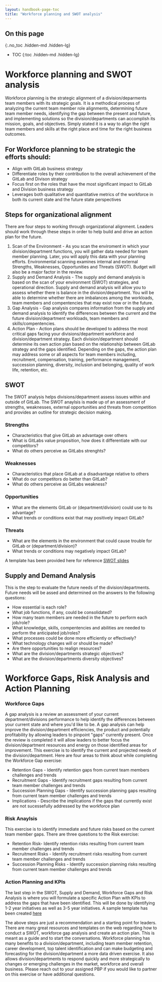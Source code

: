 ```yaml
---
layout: handbook-page-toc
title: "Workforce planning and SWOT analysis"
---
```


## On this page
{:.no_toc .hidden-md .hidden-lg}

- TOC
{:toc .hidden-md .hidden-lg}

# Workforce planning and SWOT analysis 

Workforce planning is the strategic alignment of a division/deparments team members with its strategic goals.  It is a methodical process of analyzing the current team member role alignments, determining future team member needs, identifying the gap between the present and future, and implementing solutions so the division/departments can accomplish its mission, goals, and objectives. Simply stated it is a way to align the right team members and skills at the right place and time for the right business outcomes.  

## For Workforce planning to be strategic the efforts should:

* Align with GitLab business strategy
* Differentiate roles by their contribution to the overall achievement of the GitLab and Divison strategy
* Focus first on the roles that have the most significant impact to GitLab and Division business strategy
* Leverages both qualitative and quantitative metrics of the workforce in both its current state and the future state perspectives

## Steps for organizational alignment
There are four steps to working through organizational alignment.  Leaders should work through these steps in order to help build and drive an action plan for the future.

1.  Scan of the Environment - As you scan the enviroment in which your division/department functions, you will gather data needed for team member planning.  Later, you will apply this data with your planning efforts.  Environmental scanning examines internal and external Strengths, Weaknesses, Opportunities and Threats (SWOT).  Budget will also be a major factor in the review. 
2.  Supply and Demand Analysis - The supply and demand analysis is based on the scan of your environment (SWOT) strategies, and operational direction.  Supply and demand analysis will allow you to assess whether there is balance in the division/department.  You will be able to determine whether there are imbalances among the workloads, team members and compentencies that may exist now or in the future.
3.  Gap Analysis - Gap analysis compares information from the supply and demand analysis to identify the differences between the current and the future division/department workloads, team members and skills/compentencies.
4.  Action Plan - Action plans should be developed to address the most critical gaps facing your divisions/department workforce and division/department strategy.  Each division/department should determine its own action plan based on the relationship between GitLab strategy and the gaps identified.  Depending on the gaps, the action plan may address some or all aspects for team members including, recruitment, compensation, training, performance management, succession planning, diversity, inclusion and belonging, quality of work life, retention, etc.

## SWOT

The SWOT analysis helps divisions/department assess issues within and outside of GitLab.  The SWOT anaylsis is made up of an assessment of strengths, weaknesses, external opportunities and threats from competition and provides an outline for strategic decision making.  

### Strengths 

*  Characteristics that give GitLab an advantage over others
*  What is GitLabs value proposition, how does it differentiate with our competitors?
*  What do others perceive as GitLabs strenghts?

### Weaknesses

* Characteristics that place GitLab at a disadvantage relative to others
* What do our competitors do better than GitLab?
* What do others perceive as GitLabs weakness?

### Opportunities

* What are the elements GitLab or (department/division) could use to its advantage?
* What trends or conditions exist that may positively impact GitLab?

### Threats

* What are the elements in the environment that could cause trouble for GitLab or (department/division)?
* What trends or conditions may negatively impact GitLab?

A template has been provided here for reference [SWOT slides](https://docs.google.com/presentation/d/1C-TJZ73pQaPiNzvJmn29iG8Rz0pSkWxVNZ-J_7HkPVg/edit#slide=id.g7cfc573816_1_22)

## Supply and Demand Analysis 

This is the step to evaluate the future needs of the division/departments.  Future needs will be assed and determined on the answers to the following questions:

* How essential is each role?
* What job functions, if any, could be consolidated?
* How many team members are needed in the future to perform each job/role?
* What knowledge, skills, compentencies and abilities are needed to perform the anticipated job/roles?
* What processes could be done more efficiently or effectively?
* What technology changes will or should be made?
* Are there opportunities to realign resources?
* What are the division/departments strategic objectives?
* What are the division/departments diversity objectives?

# Workforce Gaps, Risk Analysis and Action Planning

### Workforce Gaps

A gap analysis is a review an assessment of your current department/divisions performance to help identify the differences between your current state and where you'd like to be.  A gap analysis can help improve the division/department efficiencies, the product and potentially profitability by allowing leaders to pinpoint "gaps" currently present.  Once the review is completed it will allow leaders to better focus the division/department resources and energy on those identified areas for improvement.  This exercise is to identify the current and projected needs of the division/department.  Here are four areas to think about while completing the Workforce Gap exercise:

* Retention Gaps - Identify retention gaps from current team members challenges and trends
* Recruitment Gaps - Identify recruitment gaps resulting from current team member challenges and trends
* Succession Planning Gaps - Identify succession planning gaps resulting from current team member challenges and trends
* Implications - Describe the implications if the gaps that currently exist are not sucessefully addressed by the workforce plan

### Risk Anaylsis

This exercise is to identify immediate and future risks based on the current team member gaps.  There are three questions to the Risk exercise:

* Retention Risk- Identify retention risks resulting from current team member challenges and trends
* Recruitment Risks - Identify recruitment risks resulting from current team member challenges and trends
* Succession Planning Risks - Identify succession planning risks resulting from current team member challenges and trends

### Action Planning and KPIs

The last step in the SWOT, Supply and Demand, Workforce Gaps and Risk Analysis is where you will formulate a specific Action Plan with KPIs to address the gaps that have been identified.  This will be done by identifying 1-2 year initiatives as well as 3-5 year initiatives.  A sample template has been created [here](https://docs.google.com/presentation/d/1qg5UJXscGeGpj_iaSCRSaRvDKzIso7A-gSb_No9Ashs/edit#slide=id.g7cfc573816_6_61) 


The above steps are just a recommendation and a starting point for leaders.  There are many great resources and templates on the web regarding how to conduct a SWOT, workforce gap analysis and create an action plan.  This is meant as a guide and to start the conversations.  Workforce planning has many benefits to a division/department, including team member retention, career development, top talent identification and can make budgeting and forecasting for the division/department a more data driven exercise.  It also allows division/departments to respond quickly and more strategically to changes or emerging challenges in the market, workforce and overall business.  Please reach out to your assigned PBP if you would like to partner on this exercise or have additional questions.





















